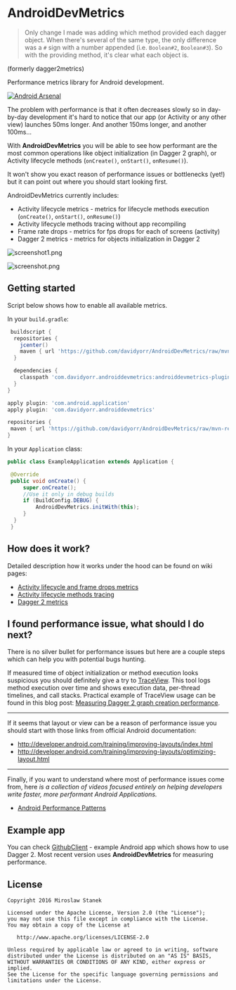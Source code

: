 # AndroidDevMetrics
> Only change I made was adding which method provided each dagger object. When there's several of the same type, the only difference was a `#` sign with a number appended (i.e. `Boolean#2`, `Boolean#3`). So with the providing method, it's clear what each object is.

(formerly dagger2metrics)

Performance metrics library for Android development. 

[![Android Arsenal](https://img.shields.io/badge/Android%20Arsenal-AndroidDevMetrics-brightgreen.svg?style=flat)](http://android-arsenal.com/details/1/3120)

The problem with performance is that it often decreases slowly so in day-by-day development it's hard to notice that our app (or Activity or any other view) launches 50ms longer. And another 150ms longer, and another 100ms...

With **AndroidDevMetrics** you will be able to see how performant are the most common operations like object initialization (in Dagger 2 graph), or Activity lifecycle methods (`onCreate()`, `onStart()`, `onResume()`).

It won't show you exact reason of performance issues or bottlenecks (yet!) but it can point out where you should start looking first. 

AndroidDevMetrics currently includes:

* Activity lifecycle metrics - metrics for lifecycle methods execution (`onCreate()`, `onStart()`, `onResume()`)
* Activity lifecycle methods tracing without app recompiling
* Frame rate drops - metrics for fps drops for each of screens (activity)
* Dagger 2 metrics - metrics for objects initialization in Dagger 2 

![screenshot1.png](https://raw.githubusercontent.com/frogermcs/androiddevmetrics/master/art/activities_metrics.png)

![screenshot.png](https://raw.githubusercontent.com/frogermcs/androiddevmetrics/master/art/dagger2_metrics.png)

## Getting started

Script below shows how to enable all available metrics.

In your `build.gradle`:

```gradle
 buildscript {
  repositories {
    jcenter()
    maven { url 'https://github.com/davidyorr/AndroidDevMetrics/raw/mvn-repo' }
  }

  dependencies {
    classpath 'com.davidyorr.androiddevmetrics:androiddevmetrics-plugin:0.4.1'
  }
}

apply plugin: 'com.android.application'
apply plugin: 'com.davidyorr.androiddevmetrics'

repositories {
 maven { url 'https://github.com/davidyorr/AndroidDevMetrics/raw/mvn-repo' }
}
```

In your `Application` class:

```java
public class ExampleApplication extends Application {

 @Override
 public void onCreate() {
     super.onCreate();
     //Use it only in debug builds
     if (BuildConfig.DEBUG) {
         AndroidDevMetrics.initWith(this);
     }
  }
 }
```

## How does it work?

Detailed description how it works under the hood can be found on wiki pages:

* [Activity lifecycle and frame drops metrics](https://github.com/frogermcs/AndroidDevMetrics/wiki/Activity-lifecycle-metrics)
* [Activity lifecycle methods tracing](http://frogermcs.github.io/androiddevmetrics-activity-lifecycle-methods-tracing/)
* [Dagger 2 metrics](https://github.com/frogermcs/AndroidDevMetrics/wiki/Dagger-2-metrics)

## I found performance issue, what should I do next?

There is no silver bullet for performance issues but here are a couple steps which can help you with potential bugs hunting.

If measured time of object initialization or method execution looks suspicious you should definitely give a try to [TraceView](http://developer.android.com/tools/debugging/debugging-tracing.html). This tool logs method execution over time and shows execution data, per-thread timelines, and call stacks. Practical example of TraceView usage can be found in this blog post: [Measuring Dagger 2 graph creation performance](http://frogermcs.github.io/dagger-graph-creation-performance/]).

---

If it seems that layout or view can be a reason of performance issue you should start with those links from official Android documentation:

* http://developer.android.com/training/improving-layouts/index.html
* http://developer.android.com/training/improving-layouts/optimizing-layout.html

--- 

Finally, if you want to understand where most of performance issues come from, here *is a collection of videos focused entirely on helping developers write faster, more performant Android Applications.*

* [Android Performance Patterns](https://www.youtube.com/playlist?list=PLWz5rJ2EKKc9CBxr3BVjPTPoDPLdPIFCE)

## Example app

You can check [GithubClient](https://github.com/frogermcs/githubclient) - example Android app which shows how to use Dagger 2. Most recent version uses **AndroidDevMetrics** for measuring performance.

## License

    Copyright 2016 Miroslaw Stanek

    Licensed under the Apache License, Version 2.0 (the "License");
    you may not use this file except in compliance with the License.
    You may obtain a copy of the License at

       http://www.apache.org/licenses/LICENSE-2.0

    Unless required by applicable law or agreed to in writing, software
    distributed under the License is distributed on an "AS IS" BASIS,
    WITHOUT WARRANTIES OR CONDITIONS OF ANY KIND, either express or implied.
    See the License for the specific language governing permissions and
    limitations under the License.
